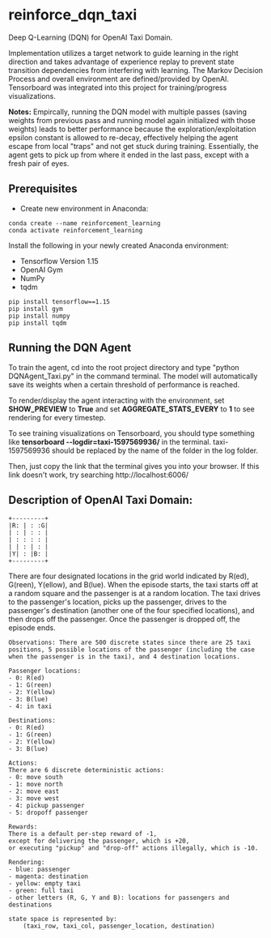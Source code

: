 # reinforce_dqn_taxi
Deep Q-Learning (DQN) for OpenAI Taxi Domain.

Implementation utilizes a target network to guide learning in the right direction and takes advantage of experience replay to prevent state transition dependencies from interfering with learning. The Markov Decision Process and overall environment are defined/provided by OpenAI. Tensorboard was integrated into this project for training/progress visualizations.

**Notes:** Empircally, running the DQN model with multiple passes (saving weights from previous pass and running model again initialized with those weights) leads to better performance because the exploration/exploitation epsilon constant is allowed to re-decay, effectively helping the agent escape from local "traps" and not get stuck during training. Essentially, the agent gets to pick up from where it ended in the last pass, except with a fresh pair of eyes.

## Prerequisites

- Create new environment in Anaconda:  
```
conda create --name reinforcement_learning
conda activate reinforcement_learning
```
Install the following in your newly created Anaconda environment:
- Tensorflow Version 1.15
- OpenAI Gym
- NumPy
- tqdm
```
pip install tensorflow==1.15
pip install gym
pip install numpy
pip install tqdm
```

## Running the DQN Agent

To train the agent, cd into the root project directory and type "python DQNAgent_Taxi.py" in the command terminal. The model will automatically save its weights when a certain threshold of performance is reached.

To render/display the agent interacting with the environment, set **SHOW_PREVIEW** to **True** and set **AGGREGATE_STATS_EVERY** to **1** to see rendering for every timestep. 

To see training visualizations on Tensorboard, you should type something like **tensorboard --logdir=taxi-1597569936/** in the terminal. taxi-1597569936 should be replaced by the name of the folder in the log folder.

Then, just copy the link that the terminal gives you into your browser. If this link doesn't work, try searching http://localhost:6006/ 


## Description of OpenAI Taxi Domain:

    +---------+
    |R: | : :G|
    | : | : : |
    | : : : : |
    | | : | : |
    |Y| : |B: |
    +---------+

There are four designated locations in the grid world indicated by R(ed), G(reen), Y(ellow), and B(lue). When the episode starts, the taxi starts off at a random square and the passenger is at a random location. The taxi drives to the passenger's location, picks up the passenger, drives to the passenger's destination (another one of the four specified locations), and then drops off the passenger. Once the passenger is dropped off, the episode ends.

    Observations: There are 500 discrete states since there are 25 taxi positions, 5 possible locations of the passenger (including the case when the passenger is in the taxi), and 4 destination locations. 
    
    Passenger locations:
    - 0: R(ed)
    - 1: G(reen)
    - 2: Y(ellow)
    - 3: B(lue)
    - 4: in taxi
    
    Destinations:
    - 0: R(ed)
    - 1: G(reen)
    - 2: Y(ellow)
    - 3: B(lue)
        
    Actions:
    There are 6 discrete deterministic actions:
    - 0: move south
    - 1: move north
    - 2: move east 
    - 3: move west 
    - 4: pickup passenger
    - 5: dropoff passenger
    
    Rewards: 
    There is a default per-step reward of -1,
    except for delivering the passenger, which is +20,
    or executing "pickup" and "drop-off" actions illegally, which is -10.
    
    Rendering:
    - blue: passenger
    - magenta: destination
    - yellow: empty taxi
    - green: full taxi
    - other letters (R, G, Y and B): locations for passengers and destinations
    
    state space is represented by:
        (taxi_row, taxi_col, passenger_location, destination)
